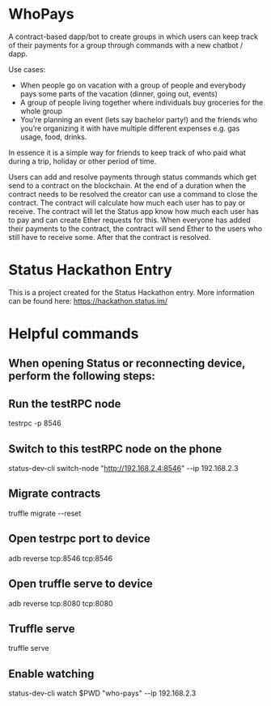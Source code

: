 # WhoPays
A contract-based dapp/bot to create groups in which users can keep track of their payments for a group through commands with a new chatbot / dapp. 
 
Use cases:
- When people go on vacation with a group of people and everybody pays some parts of the vacation (dinner, going out, events)
- A group of people living together where individuals buy groceries for the whole group
- You’re planning an event (lets say bachelor party!) and the friends who you’re organizing it with have multiple different expenses e.g. gas usage, food, drinks.
 
In essence it is a simple way for friends to keep track of who paid what during a trip, holiday or other period of time. 
 
Users can add and resolve payments through status commands which get send to a contract on the blockchain.  At the end of a duration when the contract needs to be resolved the creator can use a command to close the contract. The contract will calculate how much each user has to pay or receive. The contract will let the Status app know how much each user has to pay and can create Ether requests for this. When everyone has added their payments to the contract, the contract will send Ether to the users who still have to receive some. After that the contract is resolved.

# Status Hackathon Entry
This is a project created for the Status Hackathon entry. More information can be found here: https://hackathon.status.im/

# Helpful commands

## When opening Status or reconnecting device, perform the following steps:
  
  ## Run the testRPC node
  testrpc -p 8546 

  ## Switch to this testRPC node on the phone
  status-dev-cli switch-node "http://192.168.2.4:8546" --ip 192.168.2.3

  ## Migrate contracts
  truffle migrate --reset

  ## Open testrpc port to device
  adb reverse tcp:8546 tcp:8546

  ## Open truffle serve to device
  adb reverse tcp:8080 tcp:8080

  ## Truffle serve
  truffle serve

  ## Enable watching
  status-dev-cli watch $PWD "who-pays" --ip 192.168.2.3


